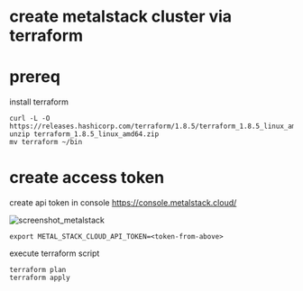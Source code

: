 # create metalstack cluster via terraform

# prereq

install terraform

```
curl -L -O https://releases.hashicorp.com/terraform/1.8.5/terraform_1.8.5_linux_amd64.zip
unzip terraform_1.8.5_linux_amd64.zip
mv terraform ~/bin
```

# create access token

create api token in console https://console.metalstack.cloud/

![screenshot_metalstack](https://github.com/suxess-it/sx-cnp-oss/assets/11465610/a1ef3f11-6b03-4faf-90ab-6c16bb6b6fdd)

```
export METAL_STACK_CLOUD_API_TOKEN=<token-from-above>
```

execute terraform script

```
terraform plan
terraform apply
```
